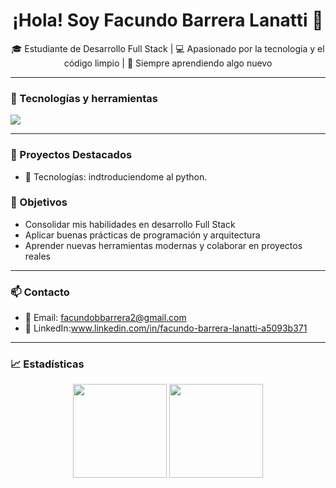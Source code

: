 <h1 align="center">¡Hola! Soy Facundo Barrera Lanatti 👋</h1>

<p align="center">
  🎓 Estudiante de Desarrollo Full Stack | 💻 Apasionado por la tecnología y el código limpio | 🌱 Siempre aprendiendo algo nuevo
</p>

---

### 🧰 Tecnologías y herramientas

<p>
  <img src="https://skillicons.dev/icons?i=mysql,python,git,github,vscode,sql" />
</p>

---

### 🚀 Proyectos Destacados

- 🔧 Tecnologías: indtroduciendome al python.


### 🎯 Objetivos

- Consolidar mis habilidades en desarrollo Full Stack
- Aplicar buenas prácticas de programación y arquitectura
- Aprender nuevas herramientas modernas y colaborar en proyectos reales

---

### 📫 Contacto

- 📧 Email: facundobbarrera2@gmail.com
- 💼 LinkedIn:www.linkedin.com/in/facundo-barrera-lanatti-a5093b371

---

### 📈 Estadísticas

<p align="center">
  <img src="https://github-readme-stats.vercel.app/api?username=facundobarreralanatti&show_icons=true&theme=dark" height="150" />
  <img src="https://github-readme-stats.vercel.app/api/top-langs/?username=facundobarreralanatti&layout=compact&theme=dark" height="150"/>
</p>
